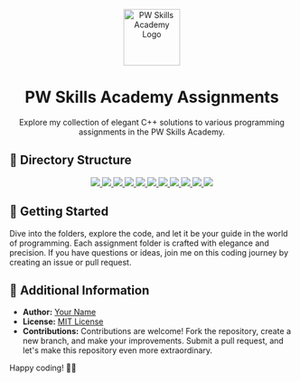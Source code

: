 <p align="center">
  <img src="https://upload.wikimedia.org/wikipedia/commons/7/76/Physics_wallah_logo.jpg" alt="PW Skills Academy Logo" width="100">
</p>

<h1 align="center">PW Skills Academy Assignments</h1>

<p align="center">
  Explore my collection of elegant C++ solutions to various programming assignments in the PW Skills Academy.
</p>

## 📂 Directory Structure

<p align="center">
  <a href="./.vscode">
    <img src="https://img.shields.io/badge/.vscode-Settings-blueviolet?style=for-the-badge&labelColor=2c2c2c&logoWidth=20&logo=data:image/png;base64,iVBORw0KGgoAAAANSUhEUgAAABAAAAAQCAYAAAAf8/9hAAABXElEQVR42mJ4T8DQQRBFD0VH0UEFOYABNsQQUwUAUoMBuBQNEIAAEiGABSoMBUBkQgIAASIYAFCgwFQGRC0VAwAARIgAFKDAVAbkFNUQ4AAAQAsDS/CzfvXOAAAAAElFTkSuQmCC">
  </a>
  <a href="./Array">
    <img src="https://img.shields.io/badge/Array-Sequences-blue?style=for-the-badge&labelColor=2c2c2c">
  </a>
  <a href="./Assignment%20L1">
    <img src="https://img.shields.io/badge/Assignment%20L1-Complete-blue?style=for-the-badge&labelColor=2c2c2c">
  </a>
  <a href="./Assignment%20L3(If%20else)">
    <img src="https://img.shields.io/badge/Assignment%20L3(If%20else)-Conditions-blue?style=for-the-badge&labelColor=2c2c2c">
  </a>
  <a href="./C++%20Assignments%202">
    <img src="https://img.shields.io/badge/C%2B%2B%20Assignments%202-Conquer-blue?style=for-the-badge&labelColor=2c2c2c">
  </a>
  <a href="./Conditionals-2">
    <img src="https://img.shields.io/badge/Conditionals--2-Decisions-blue?style=for-the-badge&labelColor=2c2c2c">
  </a>
  <a href="./Function">
    <img src="https://img.shields.io/badge/Function-Harmony-blue?style=for-the-badge&labelColor=2c2c2c">
  </a>
  <a href="./Loops%20Assignment%201">
    <img src="https://img.shields.io/badge/Loops%20Assignment%201-Looping-blue?style=for-the-badge&labelColor=2c2c2c">
  </a>
  <a href="./Loops%20Assignment%202">
    <img src="https://img.shields.io/badge/Loops%20Assignment%202-Sequel-blue?style=for-the-badge&labelColor=2c2c2c">
  </a>
  <a href="./Pattern%20assignment%201">
    <img src="https://img.shields.io/badge/Pattern%20assignment%201-Art-blue?style=for-the-badge&labelColor=2c2c2c">
  </a>
  <a href="./Pointers">
    <img src="https://img.shields.io/badge/Pointers-Navigation-blue?style=for-the-badge&labelColor=2c2c2c">
  </a>
</p>

## 🚀 Getting Started

Dive into the folders, explore the code, and let it be your guide in the world of programming. Each assignment folder is crafted with elegance and precision. If you have questions or ideas, join me on this coding journey by creating an issue or pull request.

## 🌈 Additional Information

- **Author:** [Your Name](https://link-to-your-profile.com)
- **License:** [MIT License](./LICENSE)
- **Contributions:** Contributions are welcome! Fork the repository, create a new branch, and make your improvements. Submit a pull request, and let's make this repository even more extraordinary.


Happy coding! 🚀✨
